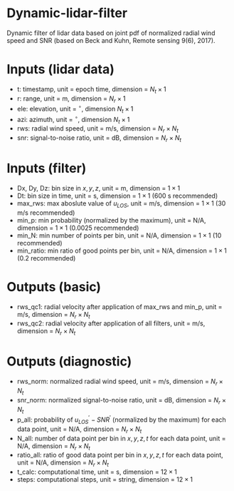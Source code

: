 # Dynamic-lidar-filter
Dynamic filter of lidar data based on joint pdf of normalized radial wind speed and SNR (based on Beck and Kuhn, Remote sensing 9(6),  2017). 

# Inputs (lidar data)
 - t: timestamp, unit = epoch time, dimension = $N_t \times 1$
 - r: range, unit = m, dimension = $N_r \times 1$
 - ele: elevation, unit = $^\circ$, dimension   $N_t \times 1$
 - azi: azimuth, unit = $^\circ$, dimension   $N_t \times 1$
 - rws: radial wind speed, unit = m/s, dimension = $N_r \times N_t$
 - snr: signal-to-noise ratio, unit = dB, dimension = $N_r \times N_t$
 
# Inputs (filter)
 - Dx, Dy, Dz: bin size in $x,y,z$, unit = m, dimension = $1 \times 1$
 - Dt: bin size in time, unit = s, dimension = $1 \times 1$ (600 s recommended)
 - max_rws: max aboslute value of $u_{LOS}$, unit = m/s, dimension = $1 \times 1$ (30 m/s recommended)
 - min_p: min probability (normalized by the maximum), unit = N/A, dimension = $1 \times 1$ (0.0025 recommended)
 - min_N: min number of points per bin, unit = N/A, dimension = $1 \times 1$ (10 recommended)
 - min_ratio: min ratio of good points per bin, unit = N/A, dimension = $1 \times 1$ (0.2 recommended)

# Outputs (basic)
- rws_qc1: radial velocity after application of max_rws and min_p, unit = m/s, dimension = $N_r \times N_t$
- rws_qc2: radial velocity after application of all filters, unit = m/s, dimension = $N_r \times N_t$

# Outputs (diagnostic)
- rws_norm: normalized radial wind speed, unit = m/s, dimension = $N_r \times N_t$
- snr_norm: normalized signal-to-noise ratio, unit = dB, dimension = $N_r \times N_t$
- p_all: probability of $u^\prime_{LOS} - SNR^\prime$ (normalized by the maximum) for each data point, unit = N/A, dimension = $N_r \times N_t$
- N_all: number of data point per bin in $x,y,z,t$ for each data point, unit = N/A, dimension = $N_r \times N_t$
- ratio_all: ratio of good data point per bin in $x,y,z,t$ for each data point, unit = N/A, dimension = $N_r \times N_t$
- t_calc: computational time, unit = s, dimension = $12 \times 1$
- steps: computational steps, unit = string, dimension = $12 \times 1$

